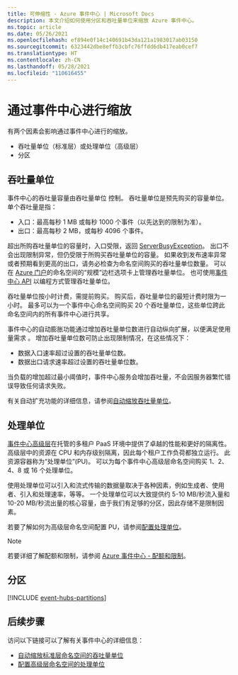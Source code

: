 ```yaml
---
title: 可伸缩性 - Azure 事件中心 | Microsoft Docs
description: 本文介绍如何使用分区和吞吐量单位来缩放 Azure 事件中心。
ms.topic: article
ms.date: 05/26/2021
ms.openlocfilehash: ef894e0f14c140691b43da121a1983017ab03150
ms.sourcegitcommit: 6323442dbe8effb3cbfc76ffdd6db417eab0cef7
ms.translationtype: HT
ms.contentlocale: zh-CN
ms.lasthandoff: 05/28/2021
ms.locfileid: "110616455"
---
```

# <a name="scaling-with-event-hubs"></a>通过事件中心进行缩放

有两个因素会影响通过事件中心进行的缩放。
* 吞吐量单位（标准层）或处理单位（高级层） 
* 分区

## <a name="throughput-units"></a>吞吐量单位

事件中心的吞吐量容量由吞吐量单位  控制。 吞吐量单位是预先购买的容量单位。 单个吞吐量是指：

* 入口：最高每秒 1 MB 或每秒 1000 个事件（以先达到的限制为准）。
* 出口：最高每秒 2 MB，或每秒 4096 个事件。

超出所购吞吐量单位的容量时，入口受限，返回 [ServerBusyException](/dotnet/api/microsoft.azure.eventhubs.serverbusyexception)。 出口不会出现限制异常，但仍受限于所购买吞吐量单位的容量。 如果收到发布速率异常或者预期看到更高的出口，请务必检查为命名空间购买的吞吐量单位数量。 可以在 [Azure 门户](https://portal.azure.com)的命名空间的“规模”边栏选项卡上管理吞吐量单位。 也可使用[事件中心 API](./event-hubs-samples.md) 以编程方式管理吞吐量单位。

吞吐量单位按小时计费，需提前购买。 购买后，吞吐量单位的最短计费时限为一小时。 最多可以为一个事件中心命名空间购买 20 个吞吐量单位，这些单位跨此命名空间内的所有事件中心进行共享。

事件中心的自动膨胀功能通过增加吞吐量单位数进行自动纵向扩展，以便满足使用量需求  。 增加吞吐量单位数可防止出现限制情况，在这些情况下：

- 数据入口速率超过设置的吞吐量单位数。
- 数据出口请求速率超过设置的吞吐量单位数。

当负载的增加超过最小阈值时，事件中心服务会增加吞吐量，不会因服务器繁忙错误导致任何请求失败。 

有关自动扩充功能的详细信息，请参阅[自动缩放吞吐量单位](event-hubs-auto-inflate.md)。

## <a name="processing-units"></a>处理单位

 [事件中心高级层](./event-hubs-premium-overview.md)在托管的多租户 PaaS 环境中提供了卓越的性能和更好的隔离性。 高级层中的资源在 CPU 和内存级别隔离，因此每个租户工作负荷都独立运行。 此资源容器称为“处理单位”(PU)。 可以为每个事件中心高级层命名空间购买 1、2、4、8 或 16 个处理单位。 

使用处理单位可以引入和流式传输的数据量取决于各种因素，例如生成者、使用者、引入和处理速率，等等。 一个处理单位可以大致提供约 5-10 MB/秒流入量和 10-20 MB/秒流出量的核心容量，由于我们有足够的分区，因此存储不是限制因素。  

若要了解如何为高级层命名空间配置 PU，请参阅[配置处理单位](configure-processing-units-premium-namespace.md)。

> [!NOTE]
> 若要详细了解配额和限制，请参阅 [Azure 事件中心 - 配额和限制](event-hubs-quotas.md)。

## <a name="partitions"></a>分区
[!INCLUDE [event-hubs-partitions](../../includes/event-hubs-partitions.md)]




## <a name="next-steps"></a>后续步骤
访问以下链接可以了解有关事件中心的详细信息：

- [自动缩放标准层命名空间的吞吐量单位](event-hubs-auto-inflate.md)
- [配置高级层命名空间的处理单位](configure-processing-units-premium-namespace.md)
